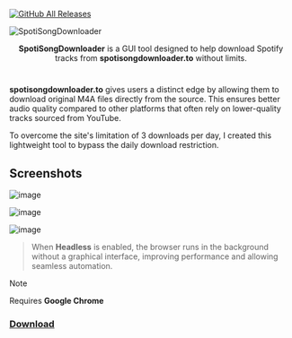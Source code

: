 [![GitHub All Releases](https://img.shields.io/github/downloads/afkarxyz/SpotiSongDownloader/total?style=for-the-badge)](https://github.com/afkarxyz/SpotiSongDownloader/releases)

![SpotiSongDownloader](https://github.com/user-attachments/assets/3c17df36-86d0-490b-b32d-d57ac691f48e)

<div align="center">
<b>SpotiSongDownloader</b> is a GUI tool designed to help download Spotify tracks from <b>spotisongdownloader.to</b> without limits.
</div>

#
**spotisongdownloader.to** gives users a distinct edge by allowing them to download original M4A files directly from the source. This ensures better audio quality compared to other platforms that often rely on lower-quality tracks sourced from YouTube.

To overcome the site's limitation of 3 downloads per day, I created this lightweight tool to bypass the daily download restriction.

## Screenshots

![image](https://github.com/user-attachments/assets/b029e616-3aba-43e1-bbe9-88133c2a9300)

![image](https://github.com/user-attachments/assets/e0f3ea75-7611-42ed-880f-6c3f773a50fc)

![image](https://github.com/user-attachments/assets/28356627-b3e1-4521-ab8c-a334a550f779)

> When **Headless** is enabled, the browser runs in the background without a graphical interface, improving performance and allowing seamless automation.

> [!NOTE]  
> Requires **Google Chrome**

### [Download](https://github.com/afkarxyz/SpotiSongDownloader/releases/download/v1.8/SpotiSongDownloader.exe)
